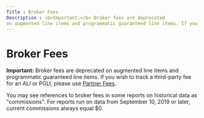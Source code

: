 ```yaml
---
Title : Broker Fees
Description : <b>Important:</b> Broker fees are deprecated
on augmented line items and programmatic guaranteed line items. If you
---
```



# Broker Fees





<b>Important:</b> Broker fees are deprecated
on augmented line items and programmatic guaranteed line items. If you
wish to track a third-party fee for an ALI or PGLI, please use
<a href="partner-fees.md" class="xref">Partner Fees</a>.



You may see references to broker fees in some reports on historical data
as "commissions". For reports run on data from September 10, 2019 or
later, current commissions always equal $0.





